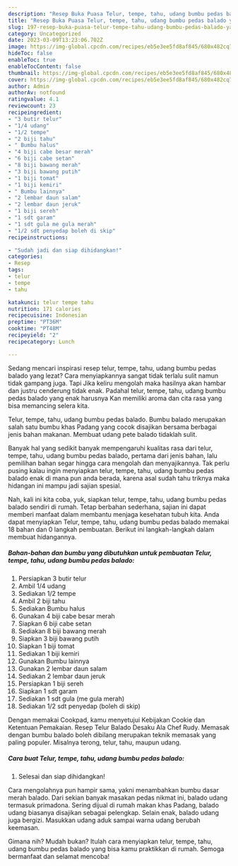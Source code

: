 ```yaml
---
description: "Resep Buka Puasa Telur, tempe, tahu, udang bumbu pedas balado yang Bikin Ngiler"
title: "Resep Buka Puasa Telur, tempe, tahu, udang bumbu pedas balado yang Bikin Ngiler"
slug: 197-resep-buka-puasa-telur-tempe-tahu-udang-bumbu-pedas-balado-yang-bikin-ngiler
category: Uncategorized
date: 2023-03-09T13:23:06.702Z
image: https://img-global.cpcdn.com/recipes/eb5e3ee5fd8af845/680x482cq70/telur-tempe-tahu-udang-bumbu-pedas-balado-foto-resep-utama.jpg
hideToc: false
enableToc: true
enableTocContent: false
thumbnail: https://img-global.cpcdn.com/recipes/eb5e3ee5fd8af845/680x482cq70/telur-tempe-tahu-udang-bumbu-pedas-balado-foto-resep-utama.jpg
cover: https://img-global.cpcdn.com/recipes/eb5e3ee5fd8af845/680x482cq70/telur-tempe-tahu-udang-bumbu-pedas-balado-foto-resep-utama.jpg
author: Admin
authorAv: notfound
ratingvalue: 4.1
reviewcount: 23
recipeingredient:
- "3 butir telur"
- "1/4 udang"
- "1/2 tempe"
- "2 biji tahu"
- " Bumbu halus"
- "4 biji cabe besar merah"
- "6 biji cabe setan"
- "8 biji bawang merah"
- "3 biji bawang putih"
- "1 biji tomat"
- "1 biji kemiri"
- " Bumbu lainnya"
- "2 lembar daun salam"
- "2 lembar daun jeruk"
- "1 biji sereh"
- "1 sdt garam"
- "1 sdt gula me gula merah"
- "1/2 sdt penyedap boleh di skip"
recipeinstructions:

- "Sudah jadi dan siap dihidangkan!"
categories:
- Resep
tags:
- telur
- tempe
- tahu

katakunci: telur tempe tahu 
nutrition: 171 calories
recipecuisine: Indonesian
preptime: "PT36M"
cooktime: "PT48M"
recipeyield: "2"
recipecategory: Lunch

---
```



Sedang mencari inspirasi resep telur, tempe, tahu, udang bumbu pedas balado yang lezat? Cara menyiapkannya sangat tidak terlalu sulit namun tidak gampang juga. Tapi Jika keliru mengolah maka hasilnya akan hambar dan justru cenderung tidak enak. Padahal telur, tempe, tahu, udang bumbu pedas balado yang enak harusnya Kan memiliki aroma dan cita rasa yang bisa memancing selera kita.


Telur, tempe, tahu, udang bumbu pedas balado. Bumbu balado merupakan salah satu bumbu khas Padang yang cocok disajikan bersama berbagai jenis bahan makanan. Membuat udang pete balado tidaklah sulit.

Banyak hal yang sedikit banyak mempengaruhi kualitas rasa dari telur, tempe, tahu, udang bumbu pedas balado, pertama dari jenis bahan, lalu pemilihan bahan segar hingga cara mengolah dan menyajikannya. Tak perlu pusing kalau ingin menyiapkan telur, tempe, tahu, udang bumbu pedas balado enak di mana pun anda berada, karena asal sudah tahu triknya maka hidangan ini mampu jadi sajian spesial.


Nah, kali ini kita coba, yuk, siapkan telur, tempe, tahu, udang bumbu pedas balado sendiri di rumah. Tetap berbahan sederhana, sajian ini dapat memberi manfaat dalam membantu menjaga kesehatan tubuh kita. Anda dapat menyiapkan Telur, tempe, tahu, udang bumbu pedas balado memakai 18 bahan dan 0 langkah pembuatan. Berikut ini langkah-langkah dalam membuat hidangannya.

<!--inarticleads1-->

##### Bahan-bahan dan bumbu yang dibutuhkan untuk pembuatan Telur, tempe, tahu, udang bumbu pedas balado:

1. Persiapkan 3 butir telur
1. Ambil 1/4 udang
1. Sediakan 1/2 tempe
1. Ambil 2 biji tahu
1. Sediakan  Bumbu halus
1. Gunakan 4 biji cabe besar merah
1. Siapkan 6 biji cabe setan
1. Sediakan 8 biji bawang merah
1. Siapkan 3 biji bawang putih
1. Siapkan 1 biji tomat
1. Sediakan 1 biji kemiri
1. Gunakan  Bumbu lainnya
1. Gunakan 2 lembar daun salam
1. Sediakan 2 lembar daun jeruk
1. Persiapkan 1 biji sereh
1. Siapkan 1 sdt garam
1. Sediakan 1 sdt gula (me gula merah)
1. Sediakan 1/2 sdt penyedap (boleh di skip)


Dengan memakai Cookpad, kamu menyetujui Kebijakan Cookie dan Ketentuan Pemakaian. Resep Telur Balado Desaku Ala Chef Rudy. Memasak dengan bumbu balado boleh dibilang merupakan teknik memasak yang paling populer. Misalnya terong, telur, tahu, maupun udang. 

<!--inarticleads2-->

##### Cara buat Telur, tempe, tahu, udang bumbu pedas balado:


1. Selesai dan siap dihidangkan!

Cara mengolahnya pun hampir sama, yakni menambahkan bumbu dasar merah balado. Dari sekian banyak masakan pedas nikmat ini, balado udang termasuk primadona. Sering dijual di rumah makan khas Padang, balado udang biasanya disajikan sebagai pelengkap. Selain enak, balado udang juga bergizi. Masukkan udang aduk sampai warna udang berubah keemasan. 

Gimana nih? Mudah bukan? Itulah cara menyiapkan telur, tempe, tahu, udang bumbu pedas balado yang bisa kamu praktikkan di rumah. Semoga bermanfaat dan selamat mencoba!
